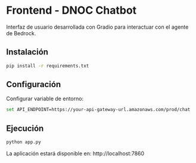 # Frontend - DNOC Chatbot

Interfaz de usuario desarrollada con Gradio para interactuar con el agente de Bedrock.

## Instalación

```bash
pip install -r requirements.txt
```

## Configuración

Configurar variable de entorno:
```bash
set API_ENDPOINT=https://your-api-gateway-url.amazonaws.com/prod/chat
```

## Ejecución

```bash
python app.py
```

La aplicación estará disponible en: http://localhost:7860